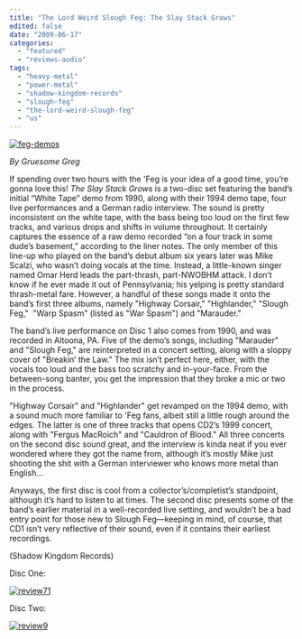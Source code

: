 ```yaml
---
title: "The Lord Weird Slough Feg: The Slay Stack Grows"
edited: false
date: "2009-06-17"
categories:
  - "featured"
  - "reviews-audio"
tags:
  - "heavy-metal"
  - "power-metal"
  - "shadow-kingdom-records"
  - "slough-feg"
  - "the-lord-weird-slough-feg"
  - "us"
---
```


[![feg-demos](http://www.hellbound.ca/wp-content/uploads/2009/06/feg-demos.jpg "feg-demos")](http://www.hellbound.ca/wp-content/uploads/2009/06/feg-demos.jpg)

_By Gruesome Greg_

If spending over two hours with the 'Feg is your idea of a good time, you’re gonna love this! _The Slay Stack Grows_ is a two-disc set featuring the band’s initial “White Tape” demo from 1990, along with their 1994 demo tape, four live performances and a German radio interview. The sound is pretty inconsistent on the white tape, with the bass being too loud on the first few tracks, and various drops and shifts in volume throughout. It certainly captures the essence of a raw demo recorded “on a four track in some dude’s basement,” according to the liner notes. The only member of this line-up who played on the band’s debut album six years later was Mike Scalzi, who wasn’t doing vocals at the time. Instead, a little-known singer named Omar Herd leads the part-thrash, part-NWOBHM attack. I don’t know if he ever made it out of Pennsylvania; his yelping is pretty standard thrash-metal fare. However, a handful of these songs made it onto the band’s first three albums, namely "Highway Corsair," "Highlander," "Slough Feg,"  "Warp Spasm" (listed as "War Spasm") and "Marauder."

The band’s live performance on Disc 1 also comes from 1990, and was recorded in Altoona, PA. Five of the demo’s songs, including "Marauder" and "Slough Feg," are reinterpreted in a concert setting, along with a sloppy cover of "Breakin’ the Law." The mix isn’t perfect here, either, with the vocals too loud and the bass too scratchy and in-your-face. From the between-song banter, you get the impression that they broke a mic or two in the process.

"Highway Corsair" and "Highlander" get revamped on the 1994 demo, with a sound much more familiar to 'Feg fans, albeit still a little rough around the edges. The latter is one of three tracks that opens CD2’s 1999 concert, along with "Fergus MacRoich" and "Cauldron of Blood." All three concerts on the second disc sound great, and the interview is kinda neat if you ever wondered where they got the name from, although it’s mostly Mike just shooting the shit with a German interviewer who knows more metal than English…

Anyways, the first disc is cool from a collector’s/completist’s standpoint, although it’s hard to listen to at times. The second disc presents some of the band’s earlier material in a well-recorded live setting, and wouldn’t be a bad entry point for those new to Slough Feg—keeping in mind, of course, that CD1 isn’t very reflective of their sound, even if it contains their earliest recordings.

(Shadow Kingdom Records)

Disc One:

[![review71](http://www.hellbound.ca/wp-content/uploads/2009/06/review71.png "review71")](http://www.hellbound.ca/wp-content/uploads/2009/06/review71.png)

Disc Two:

[![review9](http://www.hellbound.ca/wp-content/uploads/2009/05/review9.png "review9")](http://www.hellbound.ca/wp-content/uploads/2009/05/review9.png)
